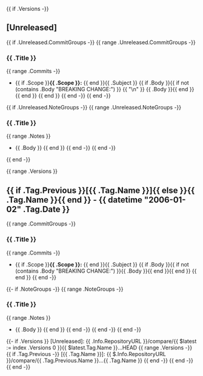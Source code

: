 {{ if .Versions -}}
<a name="unreleased"></a>
## [Unreleased]

{{ if .Unreleased.CommitGroups -}}
{{ range .Unreleased.CommitGroups -}}
### {{ .Title }}
{{ range .Commits -}}
- {{ if .Scope }}**{{ .Scope }}:** {{ end }}{{ .Subject }}
{{ if .Body }}{{ if not (contains .Body "BREAKING CHANGE:") }}
{{ "\n" }}
{{ .Body }}{{ end }}{{ end }}
{{ end }}
{{ end -}}
{{ end -}}

{{ if .Unreleased.NoteGroups -}}
{{ range .Unreleased.NoteGroups -}}
### {{ .Title }}
{{ range .Notes }}
- {{ .Body }}
{{ end }}
{{ end -}}
{{ end -}}

{{ end -}}

{{ range .Versions }}
<a name="{{ .Tag.Name }}"></a>
## {{ if .Tag.Previous }}[{{ .Tag.Name }}]{{ else }}{{ .Tag.Name }}{{ end }} - {{ datetime "2006-01-02" .Tag.Date }}
{{ range .CommitGroups -}}
### {{ .Title }}
{{ range .Commits -}}
- {{ if .Scope }}**{{ .Scope }}:** {{ end }}{{ .Subject }}
{{ if .Body }}{{ if not (contains .Body "BREAKING CHANGE:") }}{{ .Body }}{{ end }}{{ end }}
{{ end }}
{{ end -}}

{{- if .NoteGroups -}}
{{ range .NoteGroups -}}
### {{ .Title }}
{{ range .Notes }}
- {{ .Body }}
{{ end }}
{{ end -}}
{{ end -}}
{{ end -}}

{{- if .Versions }}
[Unreleased]: {{ .Info.RepositoryURL }}/compare/{{ $latest := index .Versions 0 }}{{ $latest.Tag.Name }}...HEAD
{{ range .Versions -}}
{{ if .Tag.Previous -}}
[{{ .Tag.Name }}]: {{ $.Info.RepositoryURL }}/compare/{{ .Tag.Previous.Name }}...{{ .Tag.Name }}
{{ end -}}
{{ end -}}
{{ end -}}
